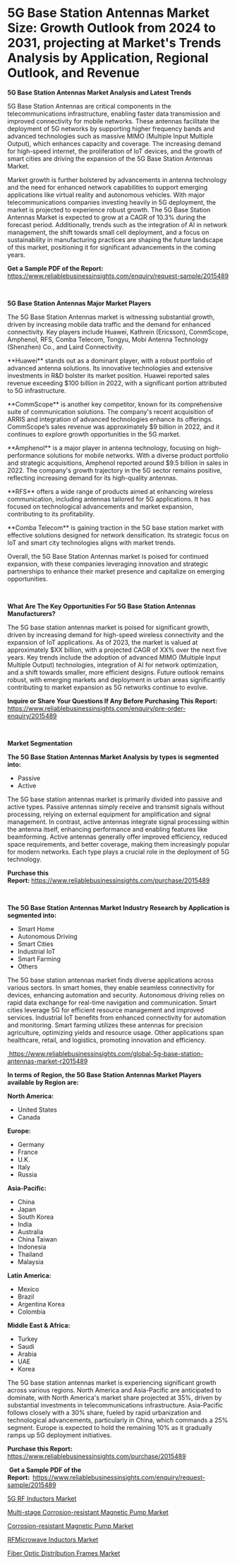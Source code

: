 <p><h1>5G Base Station Antennas Market Size: Growth Outlook from 2024 to 2031, projecting at Market's Trends Analysis by Application, Regional Outlook, and Revenue</h1></p><p><strong>5G Base Station Antennas Market Analysis and Latest Trends</strong></p>
<p><p>5G Base Station Antennas are critical components in the telecommunications infrastructure, enabling faster data transmission and improved connectivity for mobile networks. These antennas facilitate the deployment of 5G networks by supporting higher frequency bands and advanced technologies such as massive MIMO (Multiple Input Multiple Output), which enhances capacity and coverage. The increasing demand for high-speed internet, the proliferation of IoT devices, and the growth of smart cities are driving the expansion of the 5G Base Station Antennas Market.</p><p>Market growth is further bolstered by advancements in antenna technology and the need for enhanced network capabilities to support emerging applications like virtual reality and autonomous vehicles. With major telecommunications companies investing heavily in 5G deployment, the market is projected to experience robust growth. The 5G Base Station Antennas Market is expected to grow at a CAGR of 10.3% during the forecast period. Additionally, trends such as the integration of AI in network management, the shift towards small cell deployment, and a focus on sustainability in manufacturing practices are shaping the future landscape of this market, positioning it for significant advancements in the coming years.</p></p>
<p><strong>Get a Sample PDF of the Report:&nbsp;</strong> <a href="https://www.reliablebusinessinsights.com/enquiry/request-sample/2015489?utm_campaign=41&utm_medium=2&utm_source=Github&utm_content=ia&utm_term=27102024&utm_id=5g-base-station-antennas">https://www.reliablebusinessinsights.com/enquiry/request-sample/2015489</a></p>
<p>&nbsp;</p>
<p><strong>5G Base Station Antennas Major Market Players</strong></p>
<p><p>The 5G Base Station Antennas market is witnessing substantial growth, driven by increasing mobile data traffic and the demand for enhanced connectivity. Key players include Huawei, Kathrein (Ericsson), CommScope, Amphenol, RFS, Comba Telecom, Tongyu, Mobi Antenna Technology (Shenzhen) Co., and Laird Connectivity.</p><p>**Huawei** stands out as a dominant player, with a robust portfolio of advanced antenna solutions. Its innovative technologies and extensive investments in R&D bolster its market position. Huawei reported sales revenue exceeding $100 billion in 2022, with a significant portion attributed to 5G infrastructure.</p><p>**CommScope** is another key competitor, known for its comprehensive suite of communication solutions. The company's recent acquisition of ARRIS and integration of advanced technologies enhance its offerings. CommScope’s sales revenue was approximately $9 billion in 2022, and it continues to explore growth opportunities in the 5G market.</p><p>**Amphenol** is a major player in antenna technology, focusing on high-performance solutions for mobile networks. With a diverse product portfolio and strategic acquisitions, Amphenol reported around $9.5 billion in sales in 2022. The company's growth trajectory in the 5G sector remains positive, reflecting increasing demand for its high-quality antennas.</p><p>**RFS** offers a wide range of products aimed at enhancing wireless communication, including antennas tailored for 5G applications. It has focused on technological advancements and market expansion, contributing to its profitability.</p><p>**Comba Telecom** is gaining traction in the 5G base station market with effective solutions designed for network densification. Its strategic focus on IoT and smart city technologies aligns with market trends.</p><p>Overall, the 5G Base Station Antennas market is poised for continued expansion, with these companies leveraging innovation and strategic partnerships to enhance their market presence and capitalize on emerging opportunities.</p></p>
<p>&nbsp;</p>
<p><strong>What Are The Key Opportunities For 5G Base Station Antennas Manufacturers?</strong></p>
<p><p>The 5G base station antennas market is poised for significant growth, driven by increasing demand for high-speed wireless connectivity and the expansion of IoT applications. As of 2023, the market is valued at approximately $XX billion, with a projected CAGR of XX% over the next five years. Key trends include the adoption of advanced MIMO (Multiple Input Multiple Output) technologies, integration of AI for network optimization, and a shift towards smaller, more efficient designs. Future outlook remains robust, with emerging markets and deployment in urban areas significantly contributing to market expansion as 5G networks continue to evolve.</p></p>
<p><strong>Inquire or Share Your Questions If Any Before Purchasing This Report:</strong> <a href="https://www.reliablebusinessinsights.com/enquiry/pre-order-enquiry/2015489?utm_campaign=41&utm_medium=2&utm_source=Github&utm_content=ia&utm_term=27102024&utm_id=5g-base-station-antennas">https://www.reliablebusinessinsights.com/enquiry/pre-order-enquiry/2015489</a></p>
<p>&nbsp;</p>
<p><strong>Market Segmentation</strong></p>
<p><strong>The 5G Base Station Antennas Market Analysis by types is segmented into:</strong></p>
<p><ul><li>Passive</li><li>Active</li></ul></p>
<p><p>The 5G base station antennas market is primarily divided into passive and active types. Passive antennas simply receive and transmit signals without processing, relying on external equipment for amplification and signal management. In contrast, active antennas integrate signal processing within the antenna itself, enhancing performance and enabling features like beamforming. Active antennas generally offer improved efficiency, reduced space requirements, and better coverage, making them increasingly popular for modern networks. Each type plays a crucial role in the deployment of 5G technology.</p></p>
<p><strong>Purchase this Report:&nbsp;</strong><a href="https://www.reliablebusinessinsights.com/purchase/2015489?utm_campaign=41&utm_medium=2&utm_source=Github&utm_content=ia&utm_term=27102024&utm_id=5g-base-station-antennas">https://www.reliablebusinessinsights.com/purchase/2015489</a></p>
<p>&nbsp;</p>
<p><strong>The 5G Base Station Antennas Market Industry Research by Application is segmented into:</strong></p>
<p><ul><li>Smart Home</li><li>Autonomous Driving</li><li>Smart Cities</li><li>Industrial IoT</li><li>Smart Farming</li><li>Others</li></ul></p>
<p><p>The 5G base station antennas market finds diverse applications across various sectors. In smart homes, they enable seamless connectivity for devices, enhancing automation and security. Autonomous driving relies on rapid data exchange for real-time navigation and communication. Smart cities leverage 5G for efficient resource management and improved services. Industrial IoT benefits from enhanced connectivity for automation and monitoring. Smart farming utilizes these antennas for precision agriculture, optimizing yields and resource usage. Other applications span healthcare, retail, and logistics, promoting innovation and efficiency.</p></p>
<p><a href="https://www.reliablebusinessinsights.com/global-5g-base-station-antennas-market-r2015489?utm_campaign=41&utm_medium=2&utm_source=Github&utm_content=ia&utm_term=27102024&utm_id=5g-base-station-antennas">&nbsp;https://www.reliablebusinessinsights.com/global-5g-base-station-antennas-market-r2015489</a></p>
<p><strong>In terms of Region, the 5G Base Station Antennas Market Players available by Region are:</strong></p>
<p>
    <p> <strong> North America: </strong>
        <ul>
            <li>United States</li>
            <li>Canada</li>
        </ul>
        </p> 
    <p> <strong> Europe: </strong>
        <ul>
            <li>Germany</li>
            <li>France</li>
            <li>U.K.</li>
            <li>Italy</li>
            <li>Russia</li>
        </ul>
        </p> 
    <p> <strong> Asia-Pacific: </strong>
        <ul>
            <li>China</li>
            <li>Japan</li>
            <li>South Korea</li>
            <li>India</li>
            <li>Australia</li>
            <li>China Taiwan</li>
            <li>Indonesia</li>
            <li>Thailand</li>
            <li>Malaysia</li>
        </ul>
        </p> 
    <p> <strong> Latin America: </strong>
        <ul>
            <li>Mexico</li>
            <li>Brazil</li>
            <li>Argentina Korea</li>
            <li>Colombia</li>
        </ul>
        </p> 
    <p> <strong> Middle East & Africa: </strong>
        <ul>
            <li>Turkey</li>
            <li>Saudi</li>
            <li>Arabia</li>
            <li>UAE</li>
            <li>Korea</li>
        </ul>
    </p>
    </p>
<p><p>The 5G base station antennas market is experiencing significant growth across various regions. North America and Asia-Pacific are anticipated to dominate, with North America's market share projected at 35%, driven by substantial investments in telecommunications infrastructure. Asia-Pacific follows closely with a 30% share, fueled by rapid urbanization and technological advancements, particularly in China, which commands a 25% segment. Europe is expected to hold the remaining 10% as it gradually ramps up 5G deployment initiatives.</p></p>
<p><strong>Purchase this Report: </strong><a href="https://www.reliablebusinessinsights.com/purchase/2015489?utm_campaign=41&utm_medium=2&utm_source=Github&utm_content=ia&utm_term=27102024&utm_id=5g-base-station-antennas">https://www.reliablebusinessinsights.com/purchase/2015489</a></p>
<p>&nbsp;<strong>Get a Sample PDF of the Report:&nbsp;&nbsp;</strong><a href="https://www.reliablebusinessinsights.com/enquiry/request-sample/2015489?utm_campaign=41&utm_medium=2&utm_source=Github&utm_content=ia&utm_term=27102024&utm_id=5g-base-station-antennas">https://www.reliablebusinessinsights.com/enquiry/request-sample/2015489</a></p>
<p><strong></strong></p>
<p><p><a href="https://github.com/halleabdon2v1s/Market-Research-Report-List-1/blob/main/5g-rf-inductors-market.md?utm_campaign=41&utm_medium=2&utm_source=Github&utm_content=ia&utm_term=27102024&utm_id=5g-base-station-antennas">5G RF Inductors Market</a></p><p><a href="https://issuu.com/reportprime-2/docs/multi-stage-corrosion-resistant-mag_bc2291c8509831?utm_campaign=41&utm_medium=2&utm_source=Github&utm_content=ia&utm_term=27102024&utm_id=5g-base-station-antennas">Multi-stage Corrosion-resistant Magnetic Pump Market</a></p><p><a href="https://issuu.com/reportprime-2/docs/corrosion-resistant-magnetic-pump-m_b6332c7e06ffd0?utm_campaign=41&utm_medium=2&utm_source=Github&utm_content=ia&utm_term=27102024&utm_id=5g-base-station-antennas">Corrosion-resistant Magnetic Pump Market</a></p><p><a href="https://github.com/jerridoxdemase/Market-Research-Report-List-1/blob/main/rfmicrowave-inductors-market.md?utm_campaign=41&utm_medium=2&utm_source=Github&utm_content=ia&utm_term=27102024&utm_id=5g-base-station-antennas">RFMicrowave Inductors Market</a></p><p><a href="https://www.linkedin.com/pulse/fiber-optic-distribution-frames-sector-surge-137-growth-roadmap-jw1lf?utm_campaign=41&utm_medium=2&utm_source=Github&utm_content=ia&utm_term=27102024&utm_id=5g-base-station-antennas">Fiber Optic Distribution Frames Market</a></p></p>